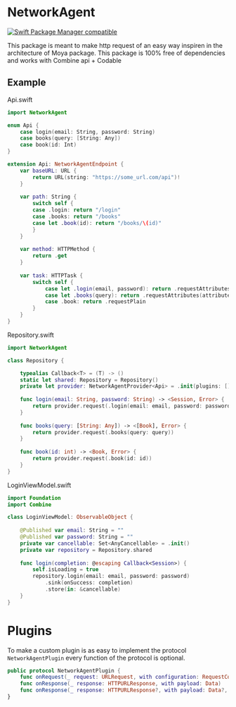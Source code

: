 # NetworkAgent

<p>
<a href="https://github.com/apple/swift-package-manager"><img src="https://camo.githubusercontent.com/685501f58b5a9e01d0dfde93d60b80f46c275435c0bfd09bb9bc9dd0dde9a830/68747470733a2f2f696d672e736869656c64732e696f2f62616467652f53776966742532305061636b6167652532304d616e616765722d636f6d70617469626c652d627269676874677265656e2e737667" alt="Swift Package Manager compatible" data-canonical-src="https://img.shields.io/badge/Swift%20Package%20Manager-compatible-brightgreen.svg" style="max-width:100%;"></a>
</p>

This package is meant to make http request of an easy way inspiren in the architecture of Moya package.
This package is 100% free of dependencies and works with Combine api + Codable

## Example

Api.swift
```Swift
import NetworkAgent

enum Api {
    case login(email: String, password: String)
    case books(query: [String: Any])
    case book(id: Int)
}

extension Api: NetworkAgentEndpoint {
    var baseURL: URL {
        return URL(string: "https://some_url.com/api")!
    }
    
    var path: String {
        switch self {
        case .login: return "/login"
        case .books: return "/books"
        case let .book(id): return "/books/\(id)"
        }
    }
    
    var method: HTTPMethod {
        return .get
    }
    
    var task: HTTPTask {
        switch self {
            case let .login(email, password): return .requestAttributes(attributes: ["email:" email, "password": password], encoding: .json)
            case let .books(query): return .requestAttributes(attributes: query, encoding: .url)
            case .book: return .requestPlain
        }
    }
}
```

Repository.swift
```Swift
import NetworkAgent

class Repository {

    typealias Callback<T> = (T) -> ()
    static let shared: Repository = Repository()
    private let provider: NetworkAgentProvider<Api> = .init(plugins: [])
    
    func login(email: String, password: String) -> <Session, Error> {
        return provider.request(.login(email: email, password: password))
    }
    
    func books(query: [String: Any]) -> <[Book], Error> {
        return provider.request(.books(query: query))
    }
    
    func book(id: int) -> <Book, Error> {
        return provider.request(.book(id: id))
    }
}
```

LoginViewModel.swift
```Swift
import Foundation
import Combine

class LoginViewModel: ObservableObject {
    
    @Published var email: String = ""
    @Published var password: String = ""
    private var cancellable: Set<AnyCancellable> = .init()
    private var repository = Repository.shared
    
    func login(completion: @escaping Callback<Session>) {
        self.isLoading = true
        repository.login(email: email, password: password)
            .sink(onSuccess: completion)
            .store(in: &cancellable)
    }
}
```

# Plugins

To make a custom plugin is as easy to implement the protocol `NetworkAgentPlugin`
every function of the protocol is optional. 

```Swift
public protocol NetworkAgentPlugin {
    func onRequest(_ request: URLRequest, with configuration: RequestConfiguration)
    func onResponse(_ response: HTTPURLResponse, with payload: Data)
    func onResponse(_ response: HTTPURLResponse?, with payload: Data?, receiving error: NetworkAgent.NetworkError, from endpoint: NetworkAgentEndpoint)
}
```
